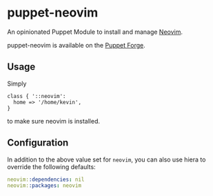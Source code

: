 # puppet-neovim

An opinionated Puppet Module to install and manage [Neovim](https://neovim.io/).

puppet-neovim is available on the
[Puppet Forge](https://forge.puppetlabs.com/thekevjames/neovim).

## Usage

Simply

```puppet
class { '::neovim':
  home => '/home/kevin',
}
```

to make sure neovim is installed.

## Configuration

In addition to the above value set for `neovim`, you can also use
hiera to override the following defaults:

```yaml
neovim::dependencies: nil
neovim::packages: neovim
```
